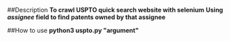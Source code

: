 ##Description
**To crawl USPTO quick search website with selenium**
**Using *assignee* field to find patents owned by that assignee**

##How to use
**python3 uspto.py "argument"**